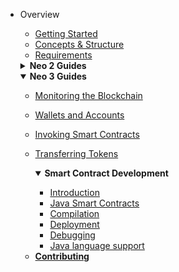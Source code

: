 - Overview

  - [Getting Started](overview/getting_started.md#getting-started)
  - [Concepts & Structure](overview/concepts_and_structure.md#concepts-and-structure)
  - [Requirements](overview/requirements.md#requirements)

  <details>
    <summary><b>Neo 2 Guides</b></summary>

  - [Monitoring the Blockchain](neo2_guides/monitoring.md#monitoring)
  - [Wallets and Accounts](neo2_guides/wallets_and_accounts.md#wallets-and-accounts)
  - [Transferring Assets](neo2_guides/asset_transfer.md#transferring-assets)
  - [Invoking Smart Contracts](neo2_guides/contract_invocation.md#invoking-smart-contracts)
  - [NEP-5 Token Contracts](neo2_guides/token_contracts.md#nep-5-token-contracts)
  - [Deploying Smart Contracts](neo2_guides/contract_deployment.md#deploying-smart-contracts)

    <details>
      <summary><b>Advanced Topics</b></summary>

    - [Key Pairs and NEO Addresses](neo2_guides/neo2_adv_topics/keypairs_and_neo_addresses.md#key-pairs-and-neo-addresses)
    - [Input Selection Strategy](neo2_guides/neo2_adv_topics/input_selection_strategy.md#input-selection-strategy)
    - [Reading Application Logs](neo2_guides/neo2_adv_topics/application_log.md#reading-application-logs)

    </details>

  </details>

  <details open>
    <summary><b>Neo 3 Guides</b></summary>

  - [Monitoring the Blockchain](neo3_guides/monitoring.md#monitoring-the-blockchain)
  - [Wallets and Accounts](neo3_guides/wallets_and_accounts.md#wallets-and-accounts)
  - [Invoking Smart Contracts](neo3_guides/contract_invocation.md#invoking-smart-contracts)
  - [Transferring Tokens](neo3_guides/token_transfer.md#transferring-tokens)

    <details open>
      <summary><b>Smart Contract Development</b></summary>
      
      - [Introduction](neo3_guides/compiler_devpack/introduction.md#smart-contract-development)
      - [Java Smart Contracts](neo3_guides/compiler_devpack/java_smart_contracts.md#java-smart-contracts)
      - [Compilation](neo3_guides/compiler_devpack/compilation.md#compilation)
      - [Deployment](neo3_guides/compiler_devpack/deployment.md#deployment)
      - [Debugging](neo3_guides/compiler_devpack/debugging.md#debugging)
      - [Java language support](neo3_guides/compiler_devpack/java_lang_support.md#java-language-support)

     </details>

  </details>

  - [**Contributing**](contributing.md#contributing)
